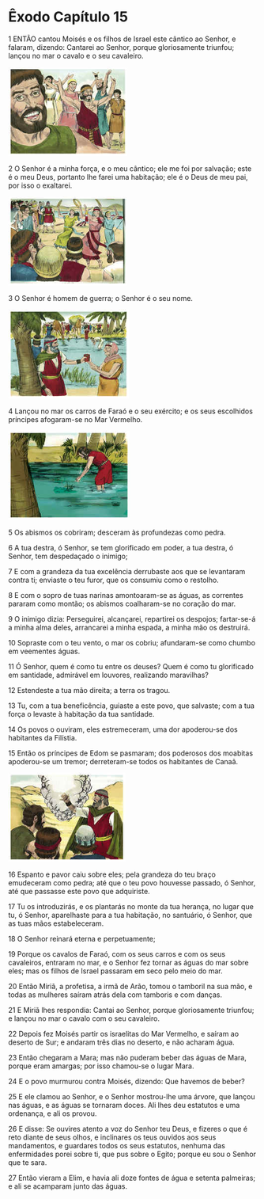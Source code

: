 # Êxodo Capítulo 15

1	ENTÃO cantou Moisés e os filhos de Israel este cântico ao Senhor, e falaram, dizendo: Cantarei ao Senhor, porque gloriosamente triunfou; lançou no mar o cavalo e o seu cavaleiro.

![](.img/02_Ex_15_01_RG.jpg)

2	O Senhor é a minha força, e o meu cântico; ele me foi por salvação; este é o meu Deus, portanto lhe farei uma habitação; ele é o Deus de meu pai, por isso o exaltarei.

![](.img/02_Ex_15_02_RG.jpg)

3	O Senhor é homem de guerra; o Senhor é o seu nome.

![](.img/02_Ex_15_03_RG.jpg)

4	Lançou no mar os carros de Faraó e o seu exército; e os seus escolhidos príncipes afogaram-se no Mar Vermelho.

![](.img/02_Ex_15_04_RG.jpg)

5	Os abismos os cobriram; desceram às profundezas como pedra.

6	A tua destra, ó Senhor, se tem glorificado em poder, a tua destra, ó Senhor, tem despedaçado o inimigo;

7	E com a grandeza da tua excelência derrubaste aos que se levantaram contra ti; enviaste o teu furor, que os consumiu como o restolho.

8	E com o sopro de tuas narinas amontoaram-se as águas, as correntes pararam como montão; os abismos coalharam-se no coração do mar.

9	O inimigo dizia: Perseguirei, alcançarei, repartirei os despojos; fartar-se-á a minha alma deles, arrancarei a minha espada, a minha mão os destruirá.

10	Sopraste com o teu vento, o mar os cobriu; afundaram-se como chumbo em veementes águas.

11	Ó Senhor, quem é como tu entre os deuses? Quem é como tu glorificado em santidade, admirável em louvores, realizando maravilhas?

12	Estendeste a tua mão direita; a terra os tragou.

13	Tu, com a tua beneficência, guiaste a este povo, que salvaste; com a tua força o levaste à habitação da tua santidade.

14	Os povos o ouviram, eles estremeceram, uma dor apoderou-se dos habitantes da Filístia.

15	Então os príncipes de Edom se pasmaram; dos poderosos dos moabitas apoderou-se um tremor; derreteram-se todos os habitantes de Canaã.

![](.img/02_Ex_15_15_RG.jpg)

16	Espanto e pavor caiu sobre eles; pela grandeza do teu braço emudeceram como pedra; até que o teu povo houvesse passado, ó Senhor, até que passasse este povo que adquiriste.

17	Tu os introduzirás, e os plantarás no monte da tua herança, no lugar que tu, ó Senhor, aparelhaste para a tua habitação, no santuário, ó Senhor, que as tuas mãos estabeleceram.

18	O Senhor reinará eterna e perpetuamente;

19	Porque os cavalos de Faraó, com os seus carros e com os seus cavaleiros, entraram no mar, e o Senhor fez tornar as águas do mar sobre eles; mas os filhos de Israel passaram em seco pelo meio do mar.

20	Então Miriã, a profetisa, a irmã de Arão, tomou o tamboril na sua mão, e todas as mulheres saíram atrás dela com tamboris e com danças.

21	E Miriã lhes respondia: Cantai ao Senhor, porque gloriosamente triunfou; e lançou no mar o cavalo com o seu cavaleiro.

22	Depois fez Moisés partir os israelitas do Mar Vermelho, e saíram ao deserto de Sur; e andaram três dias no deserto, e não acharam água.

23	Então chegaram a Mara; mas não puderam beber das águas de Mara, porque eram amargas; por isso chamou-se o lugar Mara.

24	E o povo murmurou contra Moisés, dizendo: Que havemos de beber?

25	E ele clamou ao Senhor, e o Senhor mostrou-lhe uma árvore, que lançou nas águas, e as águas se tornaram doces. Ali lhes deu estatutos e uma ordenança, e ali os provou.

26	E disse: Se ouvires atento a voz do Senhor teu Deus, e fizeres o que é reto diante de seus olhos, e inclinares os teus ouvidos aos seus mandamentos, e guardares todos os seus estatutos, nenhuma das enfermidades porei sobre ti, que pus sobre o Egito; porque eu sou o Senhor que te sara.

27	Então vieram a Elim, e havia ali doze fontes de água e setenta palmeiras; e ali se acamparam junto das águas.

